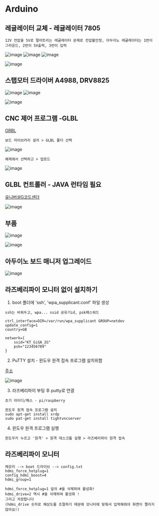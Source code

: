 Arduino
=========


레귤레이터 교체 - 레귤레이터 7805
----------------------------

`12V 전압을 5V로 떨어트리는 레귤레이터 문제로 전압불안정, 아두이노 레귤레이터는 1번이 그라운드, 2번이 5V출력, 3번이 입력`

![image](https://user-images.githubusercontent.com/30430227/176808473-92dada01-704c-46c3-af73-afbfabf788fa.png)
![image](https://user-images.githubusercontent.com/30430227/176807691-0be12aa2-1d53-4dcc-8076-5fc239123a29.png)
![image](https://user-images.githubusercontent.com/30430227/176807328-512dea41-4de9-484f-8499-85e71f0f5c3b.png)

![image](https://user-images.githubusercontent.com/30430227/176807389-ed632b36-62f0-4ed1-8948-d7e09ad7294d.png)



스탭모터 드라이버 A4988, DRV8825
--------------

![image](https://user-images.githubusercontent.com/30430227/176809240-90413b89-5b2b-450a-b45f-bbae24644486.png)
![image](https://user-images.githubusercontent.com/30430227/176809300-355b0103-cd8f-4b4a-b484-a21bd9183164.png)

![image](https://user-images.githubusercontent.com/30430227/177500282-810cb633-97a0-4ce9-8c64-da08f3f89a2e.png)


CNC 제어 프로그램 -GLBL
---------------------

[GRBL](https://github.com/grbl/grbl)
 
 `보드 라이브러리 설치 > GLBL 폴더 선택`
 
 ![image](https://user-images.githubusercontent.com/30430227/177696088-0a22d6e3-ae70-4973-b9c5-1b76fcff1bf5.png)


`예제에서 선택하고 > 업로드`

![image](https://user-images.githubusercontent.com/30430227/177696414-04b65a0c-8ade-4ef0-8c7c-090643740b05.png)


GLBL 컨트롤러 - JAVA 런타임 필요
--------------------

[유니버설G코드센더](https://winder.github.io/ugs_website/download/)

![image](https://user-images.githubusercontent.com/30430227/177696801-496ae569-d26e-4da8-8fb7-f23a2675ebb4.png)



부품 
-----

![image](https://user-images.githubusercontent.com/30430227/177021322-371d2eb6-c2b1-4f3a-92a9-7e88805fc1e6.png)

![image](https://user-images.githubusercontent.com/30430227/177085941-4d99d9af-3763-4bc3-ad31-84eb1cb7315f.png)


아두이노 보드 매니저 업그레이드
--------------------

![image](https://user-images.githubusercontent.com/30430227/177694462-51075aa6-578a-4c84-a631-cdb61db0a7ea.png)


라즈베리파이 모니터 없이 설치하기
----------------------------------

1. boot 폴더에 'ssh', 'wpa_supplicant.conf' 파일 생성

```
ssh는 비워두고, wpa... ssid 공유기id, psk패스워드

ctrl_interface=DIR=/var/run/wpa_supplicant GROUP=netdev
update_config=1
country=GB

network={
	ssid="KT_GiGA_2G"
	psk="123456789"
}
```

2. PuTTY 설치 - 윈도우 원격 접속  프로그램 설치위함

[주소](https://putty.org/)

![image](https://user-images.githubusercontent.com/30430227/177980019-c475d32b-3d1c-4689-a7ab-92e7765c5c30.png)


3. 라즈베리파이 부팅 후 putty로 연결

```
초기 아이디/패스 - pi/raspberry

윈도우 원격 접속 프로그램 설치
sudo apt-get install xrdp
sudo pat-get install tightvncserver
```

4. 윈도우 원격 프로그램 실행 

```
윈도우키 누르고 '원격' > 원격 데스크톱 실행 > 라즈베리파이 원격 접속
```


라즈베리파이 모니터 
------------------

```
메모리 --> boot 드라이브 --> config.txt
hdmi_force_hotplug=1
config_hdmi_boost=4
hdmi_group=1

hdmi_force_hotplug=1 앞의 #을 삭제하여 활성화!
hdmi_drive=2 역시 #을 삭제하여 활성화 ! 
그리고 저장합니다 
(hdmi_drive 숫자로 해상도를 조절하기 때문에 모니터에 맞춰서 입력해줘야 화면이 짤리지 않아요!)
```

